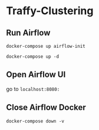# Traffy-Clustering

## Run Airflow
```
docker-compose up airflow-init
```
```
docker-compose up -d
```
## Open Airflow UI
go to `localhost:8080:`
## Close Airflow Docker
```
docker-compose down -v
```
